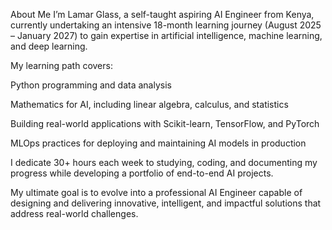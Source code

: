 About Me
I’m Lamar Glass, a self-taught aspiring AI Engineer from Kenya, currently undertaking an intensive 18-month learning journey (August 2025 – January 2027) to gain expertise in artificial intelligence, machine learning, and deep learning.

My learning path covers:

Python programming and data analysis

Mathematics for AI, including linear algebra, calculus, and statistics

Building real-world applications with Scikit-learn, TensorFlow, and PyTorch

MLOps practices for deploying and maintaining AI models in production

I dedicate 30+ hours each week to studying, coding, and documenting my progress while developing a portfolio of end-to-end AI projects.

My ultimate goal is to evolve into a professional AI Engineer capable of designing and delivering innovative, intelligent, and impactful solutions that address real-world challenges.
